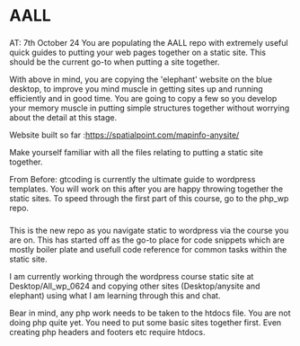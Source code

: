 # AALL

###
AT: 7th October 24
You are populating the AALL repo with extremely useful quick guides to putting your web pages together on a static site. This should be the current go-to when putting a site together. 

With above in mind, you are copying the 'elephant' website on the blue desktop, to improve you mind muscle in getting sites up and running efficiently and in good time. You are going to copy a few so you develop your memory muscle in putting simple structures together without worrying about the detail at this stage.

Website built so far :https://spatialpoint.com/mapinfo-anysite/ 

Make yourself familiar with all the files relating to putting a static site together.

From Before:
gtcoding is currently the ultimate guide to wordpress templates. You will work on this after you are happy throwing together the static sites.
To speed through the first part of this course, go to the php_wp repo.

###
This is the new repo as you navigate static to wordpress via the course you are on.
This has started off as the go-to place for code snippets which are mostly boiler plate and usefull code reference for common tasks within the static site.

I am currently working through the wordpress course static site at Desktop/All_wp_0624 and copying other sites (Desktop/anysite and elephant) using what I am learning through this and chat.

Bear in mind, any php work needs to be taken to the htdocs file. You are not doing php quite yet. You need to put some basic sites together first. Even creating php headers and footers etc require htdocs. 


